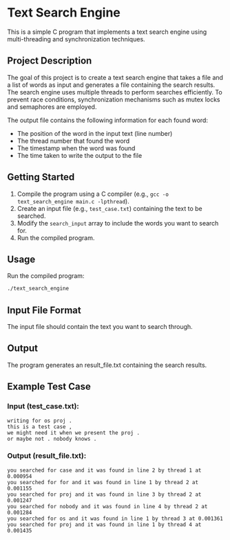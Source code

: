 # Text Search Engine

This is a simple C program that implements a text search engine using multi-threading and synchronization techniques.

## Project Description

The goal of this project is to create a text search engine that takes a file and a list of words as input and generates a file containing the search results. The search engine uses multiple threads to perform searches efficiently. To prevent race conditions, synchronization mechanisms such as mutex locks and semaphores are employed.

The output file contains the following information for each found word:
- The position of the word in the input text (line number)
- The thread number that found the word
- The timestamp when the word was found
- The time taken to write the output to the file

## Getting Started

1. Compile the program using a C compiler (e.g., `gcc -o text_search_engine main.c -lpthread`).
2. Create an input file (e.g., `test_case.txt`) containing the text to be searched.
3. Modify the `search_input` array to include the words you want to search for.
4. Run the compiled program.

## Usage

Run the compiled program:

```sh
./text_search_engine
```

## Input File Format
The input file should contain the text you want to search through.

## Output
The program generates an result_file.txt containing the search results.

## Example Test Case

### Input (test_case.txt):
```
writing for os proj .
this is a test case ,
we might need it when we present the proj .
or maybe not . nobody knows .
```
### Output (result_file.txt):
```
you searched for case and it was found in line 2 by thread 1 at 0.000954
you searched for for and it was found in line 1 by thread 2 at 0.001155
you searched for proj and it was found in line 3 by thread 2 at 0.001247
you searched for nobody and it was found in line 4 by thread 2 at 0.001284
you searched for os and it was found in line 1 by thread 3 at 0.001361
you searched for proj and it was found in line 1 by thread 4 at 0.001435
```

